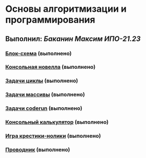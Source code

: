 # Основы алгоритмизации и программирования

## Выполнил: _Баканин Максим ИПО-21.23_

### [Блок-схема](https://github.com/m0ntly/task_colledge/tree/The_block_diagram) (выполнено)

### [Консольная новелла](https://github.com/m0ntly/task_colledge/tree/Console_Novel) (выполнено)

### [Задачи циклы](https://github.com/m0ntly/task_colledge/tree/Tasks_Cycles) (выполнено)

### [Задачи массивы](https://github.com/m0ntly/task_colledge/tree/Task_Arrays) (выполнено)

### [Задачи coderun](https://github.com/m0ntly/task_colledge/tree/Coderun) (выполнено)

### [Консольный калькулятор](https://github.com/m0ntly/task_colledge/tree/Console_Calculator) (выполнено)

### [Игра крестики-нолики](https://github.com/m0ntly/task_colledge/tree/Game_Tic_Tac_Toe) (выполнено)

### [Проводник]() (выполнено)
